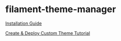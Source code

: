# filament-theme-manager

[Installation Guide](https://codewithdiki.com/packages/filament-theme-manager?utm_source=Github)

[Create & Deploy Custom Theme Tutorial](https://codewithdiki.com/tutorial/create-and-deploy-custom-theme?utm_source=Github)
